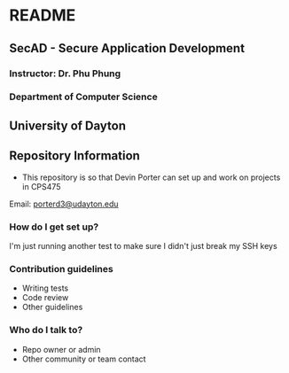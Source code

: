 # README #

## SecAD - Secure Application Development

### Instructor: Dr. Phu Phung

### Department of Computer Science 

## University of Dayton

## Repository Information

* This repository is so that Devin Porter can set up and work on projects in CPS475

Email: porterd3@udayton.edu

### How do I get set up? ###

I'm just running another test to make sure I didn't
just break my SSH keys

### Contribution guidelines ###

* Writing tests
* Code review
* Other guidelines

### Who do I talk to? ###

* Repo owner or admin
* Other community or team contact